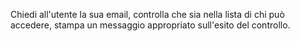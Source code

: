 Chiedi all'utente la sua email,
controlla che sia nella lista di chi può accedere,
stampa un messaggio appropriato sull'esito del controllo.
